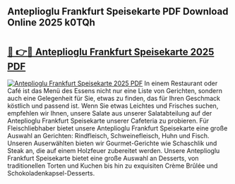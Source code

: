 ## Anteplioglu Frankfurt Speisekarte PDF Download Online 2025 k0TQh

# <h2><a href="http://gc8ugc.nevu.top/?p=Anteplioglu+Frankfurt+Speisekarte">🔗 👉🔴 Anteplioglu Frankfurt Speisekarte 2025 PDF</a></h2>

[![Anteplioglu Frankfurt Speisekarte 2025 PDF](https://i.imgur.com/dBaPXMq.png)](http://gc8ugc.nevu.top/?p=Anteplioglu+Frankfurt+Speisekarte)
In einem Restaurant oder Café ist das Menü des Essens nicht nur eine Liste von Gerichten, sondern auch eine Gelegenheit für Sie, etwas zu finden, das für Ihren Geschmack köstlich und passend ist. Wenn Sie etwas Leichtes und Frisches suchen, empfehlen wir Ihnen, unsere Salate aus unserer Salatabteilung auf der Anteplioglu Frankfurt Speisekarte unserer Cafeteria zu probieren. Für Fleischliebhaber bietet unsere Anteplioglu Frankfurt Speisekarte eine große Auswahl an Gerichten: Rindfleisch, Schweinefleisch, Huhn und Fisch. Unseren Auserwählten bieten wir Gourmet-Gerichte wie Schaschlik und Steak an, die auf einem Holzfeuer zubereitet werden. Unsere Anteplioglu Frankfurt Speisekarte bietet eine große Auswahl an Desserts, von traditionellen Torten und Kuchen bis hin zu exquisiten Crème Brûlée und Schokoladenkapsel-Desserts.
